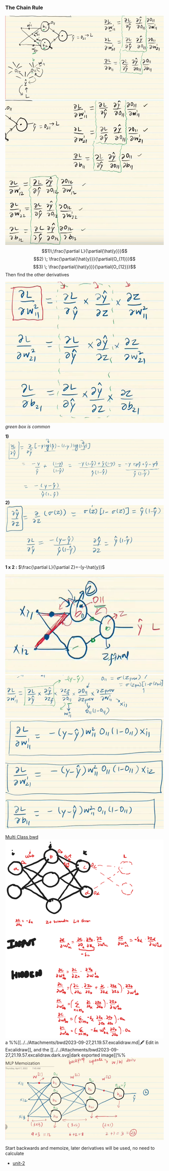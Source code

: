 ### The Chain Rule
![](../../Attachments/bwd-20230924-9.png)
![](../../Attachments/bwd-20230924.png)
$$1)\;\frac{\partial L}{\partial{\hat{y}}}$$
$$2) \; \frac{\partial{\hat{y}}}{\partial{O_{11}}}$$
$$3) \; \frac{\partial{\hat{y}}}{\partial{O_{12}}}$$
Then find the other derivatives

![](../../Attachments/bwd-20230924-10.png)
*green box is common*

**1)** ![](../../Attachments/bwd-20230924-11.png)
**2)** ![](../../Attachments/bwd-20230924-12.png)

**1 x 2 :**
$\frac{\partial L}{\partial Z}=-(y-\hat{y})$

![](../../Attachments/bwd-20230924-13.png)
![](../../Attachments/bwd-20230924-14.png)
![](../../Attachments/bwd-20230924-15.png)

[Multi Class bwd](bwd_multi.excalidraw.md) 
![../../Attachments/bwd2023-09-27,21.19.57.excalidraw.svg](../../Attachments/bwd2023-09-27,21.19.57.excalidraw.svg)a
%%[[../../Attachments/bwd2023-09-27,21.19.57.excalidraw.md|🖋 Edit in Excalidraw]], and the [[../../Attachments/bwd2023-09-27,21.19.57.excalidraw.dark.svg|dark exported image]]%%
![](../../Attachments/bwd-20230924-16.png)

Start backwards and memoize, later derivatives will be used, no need to calculate

-  [unit-2](unit-2.md)


